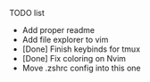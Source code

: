 TODO list
- Add proper readme
- Add file explorer to vim
- [Done] Finish keybinds for tmux
- [Done] Fix coloring on Nvim
- Move .zshrc config into this one
